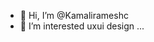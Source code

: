 - 👋 Hi, I’m @Kamalirameshc
- 👀 I’m interested uxui design ...

<!---
Kamalirameshc/Kamalirameshc is a ✨ special ✨ repository because its `README.md` (this file) appears on your GitHub profile.
You can click the Preview link to take a look at your changes.
--->
